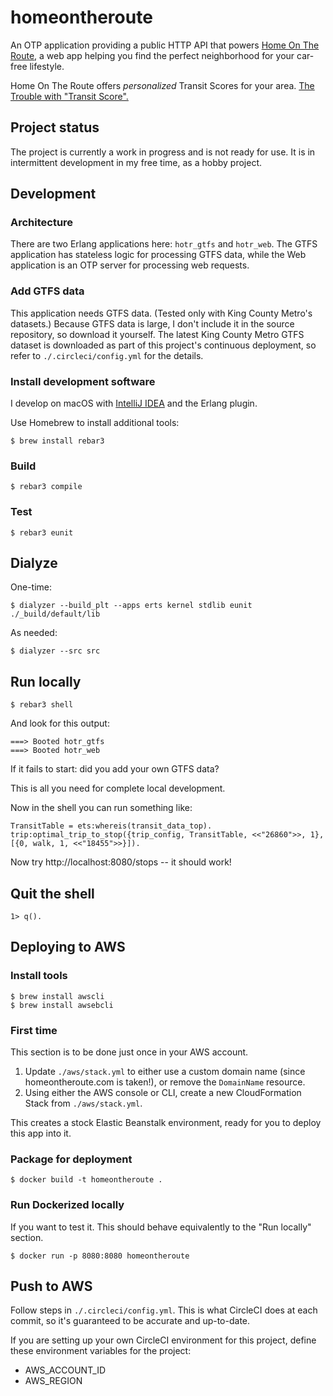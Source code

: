 # homeontheroute #

An OTP application providing a public HTTP API that powers [Home On The Route](http://homeontheroute.com), a web app helping you find the perfect neighborhood for your car-free lifestyle.

Home On The Route offers _personalized_ Transit Scores for your area.  [The Trouble with "Transit Score".](http://humantransit.org/2017/03/the-trouble-with-transit-score.html)

## Project status

The project is currently a work in progress and is not ready for use.
It is in intermittent development in my free time, as a hobby project.

## Development

### Architecture

There are two Erlang applications here: `hotr_gtfs` and `hotr_web`.
The GTFS application has stateless logic for processing GTFS data,
while the Web application is an OTP server for processing web requests.

### Add GTFS data

This application needs GTFS data.  (Tested only with King County Metro's datasets.)
Because GTFS data is large, I don't include it in the source repository, so download it yourself.
The latest King County Metro GTFS dataset is downloaded as part of this project's continuous deployment,
so refer to `./.circleci/config.yml` for the details.

### Install development software

I develop on macOS with [IntelliJ IDEA](https://www.jetbrains.com/idea/) and
the Erlang plugin.

Use Homebrew to install additional tools:

    $ brew install rebar3

### Build

    $ rebar3 compile

### Test

    $ rebar3 eunit

## Dialyze

One-time:

    $ dialyzer --build_plt --apps erts kernel stdlib eunit ./_build/default/lib

As needed:

    $ dialyzer --src src

## Run locally

    $ rebar3 shell

And look for this output:

    ===> Booted hotr_gtfs
    ===> Booted hotr_web

If it fails to start: did you add your own GTFS data?

This is all you need for complete local development.

Now in the shell you can run something like:

    TransitTable = ets:whereis(transit_data_top).
    trip:optimal_trip_to_stop({trip_config, TransitTable, <<"26860">>, 1}, [{0, walk, 1, <<"18455">>}]).

Now try http://localhost:8080/stops -- it should work!

## Quit the shell

    1> q().

## Deploying to AWS

### Install tools

    $ brew install awscli
    $ brew install awsebcli

### First time

This section is to be done just once in your AWS account.

1. Update `./aws/stack.yml` to either use a custom domain name (since homeontheroute.com is taken!), or remove
   the `DomainName` resource.
2. Using either the AWS console or CLI, create a new CloudFormation Stack from `./aws/stack.yml`.

This creates a stock Elastic Beanstalk environment, ready for you to deploy this app into it.

### Package for deployment

    $ docker build -t homeontheroute .

### Run Dockerized locally

If you want to test it.  This should behave equivalently to the "Run locally" section.

    $ docker run -p 8080:8080 homeontheroute

## Push to AWS

Follow steps in `./.circleci/config.yml`.  This is what CircleCI does at each commit, so it's
guaranteed to be accurate and up-to-date.

If you are setting up your own CircleCI environment for this project, define these environment
variables for the project:

* AWS_ACCOUNT_ID
* AWS_REGION

